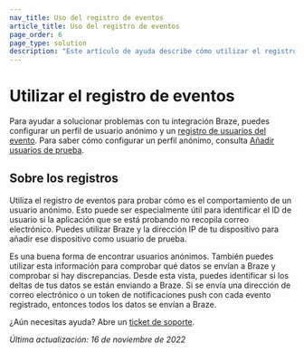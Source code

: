 ```yaml
---
nav_title: Uso del registro de eventos
article_title: Uso del registro de eventos
page_order: 6
page_type: solution
description: "Este artículo de ayuda describe cómo utilizar el registro de eventos para solucionar problemas con tu integración Braze."
---
```


# Utilizar el registro de eventos

Para ayudar a solucionar problemas con tu integración Braze, puedes configurar un perfil de usuario anónimo y un [registro de usuarios del evento]({{site.baseurl}}/user_guide/administrative/app_settings/developer_console/event_user_log_tab). Para saber cómo configurar un perfil anónimo, consulta [Añadir usuarios de prueba]({{site.baseurl}}/user_guide/administrative/app_settings/developer_console/internal_groups_tab/#adding-test-users).

## Sobre los registros

Utiliza el registro de eventos para probar cómo es el comportamiento de un usuario anónimo. Esto puede ser especialmente útil para identificar el ID de usuario si la aplicación que se está probando no recopila correo electrónico. Puedes utilizar Braze y la dirección IP de tu dispositivo para añadir ese dispositivo como usuario de prueba.

Es una buena forma de encontrar usuarios anónimos. También puedes utilizar esta información para comprobar qué datos se envían a Braze y comprobar si hay discrepancias. Desde esta vista, puedes identificar si los deltas de tus datos se están enviando a Braze. Si se envía una dirección de correo electrónico o un token de notificaciones push con cada evento registrado, entonces todos los datos se envían a Braze.

¿Aún necesitas ayuda? Abre un [ticket de soporte]({{site.baseurl}}/braze_support/).

_Última actualización: 16 de noviembre de 2022_

